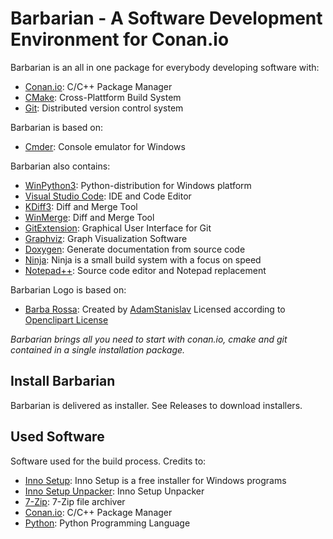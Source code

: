 # Barbarian - A Software Development Environment for Conan.io

Barbarian is an all in one package for everybody developing software with:
* [Conan.io](https://conan.io): C/C++ Package Manager
* [CMake](https://cmake.org): Cross-Plattform Build System
* [Git](https://git-scm.com): Distributed version control system

Barbarian is based on:
* [Cmder](http://cmder.net/): Console emulator for Windows

Barbarian also contains:
* [WinPython3](https://winpython.github.io): Python-distribution for Windows platform
* [Visual Studio Code](https://code.visualstudio.com): IDE and Code Editor
* [KDiff3](http://kdiff3.sourceforge.net): Diff and Merge Tool
* [WinMerge](http://winmerge.org): Diff and Merge Tool
* [GitExtension](http://gitextensions.github.io): Graphical User Interface for Git
* [Graphviz](https://www.graphviz.org): Graph Visualization Software
* [Doxygen](http://www.doxygen.nl): Generate documentation from source code
* [Ninja](https://ninja-build.org): Ninja is a small build system with a focus on speed
* [Notepad++](https://notepad-plus-plus.org): Source code editor and Notepad replacement

Barbarian Logo is based on:
* [Barba Rossa](https://openclipart.org/detail/299925/barba-rossa): 
  Created by [AdamStanislav](https://openclipart.org/user-detail/AdamStanislav)
  Licensed according to [Openclipart License](https://openclipart.org/share)

*Barbarian brings all you need to start with conan.io, cmake and git contained in a single installation package.*

## Install Barbarian

Barbarian is delivered as installer. See Releases to download installers.

## Used Software 

Software used for the build process. Credits to:

* [Inno Setup](http://www.jrsoftware.org/isinfo.php): Inno Setup is a free installer for Windows programs
* [Inno Setup Unpacker](http://innounp.sourceforge.net/): Inno Setup Unpacker
* [7-Zip](https://www.7-zip.org/): 7-Zip file archiver
* [Conan.io](https:://conan.io): C/C++ Package Manager
* [Python](https://www.python.org): Python Programming Language
